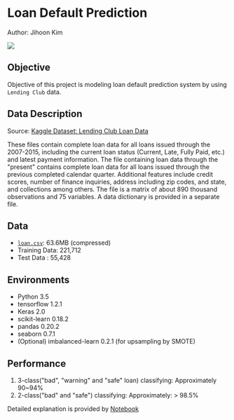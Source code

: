 # Loan Default Prediction

Author: Jihoon Kim

<img src="http://jihoon-kim.synology.me/wp-content/uploads/2017/07/LOAN.jpg">

## Objective
Objective of this project is modeling loan default prediction system by using `Lending Club` data.

## Data Description
Source: [Kaggle Dataset: Lending Club Loan Data](https://www.kaggle.com/wendykan/lending-club-loan-data)

These files contain complete loan data for all loans issued through the 2007-2015, including the current loan status (Current, Late, Fully Paid, etc.) and latest payment information. The file containing loan data through the "present" contains complete loan data for all loans issued through the previous completed calendar quarter. Additional features include credit scores, number of finance inquiries, address including zip codes, and state, and collections among others. The file is a matrix of about 890 thousand observations and 75 variables. A data dictionary is provided in a separate file.

## Data
* [`loan.csv`](https://github.com/jihoon1990/Loan_Default_Prediction/blob/master/data/loan.csv.7z): 63.6MB (compressed)
* Training Data: 221,712
* Test Data    : 55,428

## Environments
* Python 3.5
* tensorflow 1.2.1
* Keras 2.0
* scikit-learn 0.18.2
* pandas 0.20.2
* seaborn 0.7.1
* (Optional) imbalanced-learn 0.2.1 (for upsampling by SMOTE)

## Performance
1. 3-class("bad", "warning" and "safe" loan) classifying: Approximately 90~94%
2. 2-class("bad" and "safe") classifying: Approximately: > 98.5%

Detailed explanation is provided by [Notebook](https://nbviewer.jupyter.org/github/jihoon1990/Loan_Default_Prediction/blob/master/Loan_Default_Prediction.ipynb)
